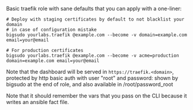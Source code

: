 Basic traefik role with sane defaults that you can apply with a one-liner:

    # Deploy with staging certificates by default to not blacklist your domain
    # in case of configuration mistake
    bigsudo yourlabs.traefik @example.com --become -v domain=example.com email=your@email

    # For production certificates
    bigsudo yourlabs.traefik @example.com --become -v acme=production domain=example.com email=your@email

Note that the dashboard will be served in `https://traefik.<domain>`,
protected by http basic auth with user "root" and password: shown by bigsudo at
the end of role, and also available in /root/password_root

Note that it should remember the vars that you pass on the CLI because it
writes an ansible fact file.
